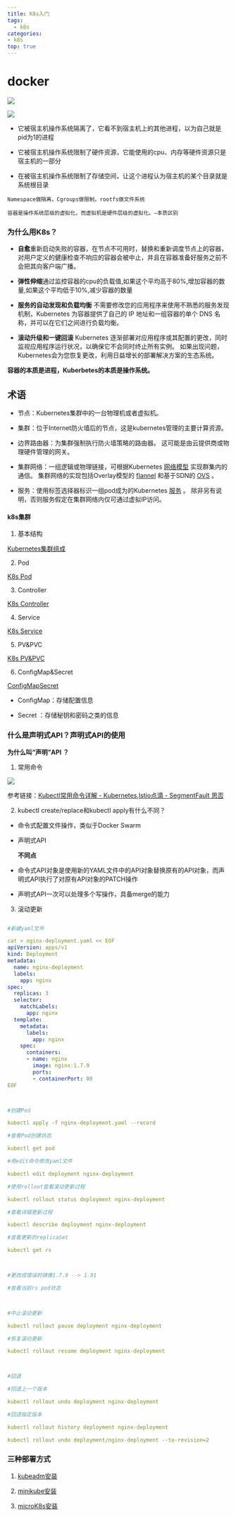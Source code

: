 ```yaml
---
title: K8s入门
tags:
  - k8s                   
categories:
- k8s 
top: true
---
```


# docker

![](/images/EB6EDD19-F7E7-445B-B35C-0B570E411FD5.png)

![](/i/BA64038A-100C-4BEA-9731-8F44FE00DED6.png)



 * 它被宿主机操作系统隔离了，它看不到宿主机上的其他进程，以为自己就是pid为1的进程

 * 它被宿主机操作系统限制了硬件资源，它能使用的cpu、内存等硬件资源只是宿主机的一部分

 * 在被宿主机操作系统限制了存储空间，让这个进程认为宿主机的某个目录就是系统根目录



`Namespace做隔离，Cgroups做限制，rootfs做文件系统`



`容器是操作系统层级的虚拟化，而虚拟机是硬件层级的虚拟化。—本质区别`





### 为什么用K8s？



 - **自愈**重新启动失败的容器，在节点不可用时，替换和重新调度节点上的容器，对用户定义的健康检查不响应的容器会被中止，并且在容器准备好服务之前不会把其向客户端广播。

 - **弹性伸缩**通过监控容器的cpu的负载值,如果这个平均高于80%,增加容器的数量,如果这个平均低于10%,减少容器的数量

 - **服务的自动发现和负载均衡** 不需要修改您的应用程序来使用不熟悉的服务发现机制，Kubernetes 为容器提供了自己的 IP 地址和一组容器的单个 DNS 名称，并可以在它们之间进行负载均衡。

 - **滚动升级和一键回滚** Kubernetes 逐渐部署对应用程序或其配置的更改，同时监视应用程序运行状况，以确保它不会同时终止所有实例。 如果出现问题，Kubernetes会为您恢复更改，利用日益增长的部署解决方案的生态系统。





**容器的本质是进程，Kuberbetes的本质是操作系统。**



## 术语

* 节点：Kubernetes集群中的一台物理机或者虚拟机。

* 集群：位于Internet防火墙后的节点，这是kubernetes管理的主要计算资源。

* 边界路由器：为集群强制执行防火墙策略的路由器。 这可能是由云提供商或物理硬件管理的网关。

* 集群网络：一组逻辑或物理链接，可根据Kubernetes [网络模型](https://kubernetes.io/docs/admin/networking/) 实现群集内的通信。 集群网络的实现包括Overlay模型的  [flannel](https://github.com/coreos/flannel#flannel)  和基于SDN的 [OVS](https://kubernetes.io/docs/admin/ovs-networking/) 。

* 服务：使用标签选择器标识一组pod成为的Kubernetes [服务](https://kubernetes.io/docs/user-guide/services/) 。 除非另有说明，否则服务假定在集群网络内仅可通过虚拟IP访问。



#### k8s集群

 1. 基本结构

 [Kubernetes集群组成](https://lahmxu.github.io/2019/12/19/K8s基本组成/)

 2. Pod

 [K8s Pod](https://lahmxu.github.io/2019/12/19/K8s%20Pod/)

 3. Controller

 [K8s Controller](https://lahmxu.github.io/2019/12/19/K8s%20Controller/)

 4. Service 

 [K8s Service](https://lahmxu.github.io/2019/12/19/K8s%20Service/)

 5. PV&PVC

 [K8s PV&PVC](https://blog.csdn.net/xts_huangxin/article/details/51494472) 

 6. ConfigMap&Secret

 [ConfigMapSecret](https://www.kubernetes.org.cn/3400.html)

  - ConfigMap：存储配置信息

  - Secret ：存储秘钥和密码之类的信息

 

### 什么是声明式API？声明式API的使用

**为什么叫“声明”API ？**

 1. 常用命令

![](/images/bVbrFZN.png)

参考链接：[Kubectl常用命令详解 - Kubernetes,Istio点滴 - SegmentFault 思否](https://segmentfault.com/a/1190000018950372)

 2. kubectl create/replace和kubectl apply有什么不同？

  - 命令式配置文件操作，类似于Docker Swarm

  - 声明式API

     **不同点**

  - 命令式API对象是使用新的YAML文件中的API对象替换原有的API对象，而声明式API执行了对原有API对象的PATCH操作

  - 声明式API一次可以处理多个写操作，具备merge的能力

 3. 滚动更新 

```yaml

#新建yaml文件

cat > nginx-deployment.yaml << EOF
apiVersion: apps/v1
kind: Deployment
metadata:
  name: nginx-deployment
  labels:
    app: nginx
spec:
  replicas: 3
  selector:
    matchLabels:
      app: nginx
  template:
    metadata:
      labels:
        app: nginx
    spec:
      containers:
      - name: nginx
        image: nginx:1.7.9
        ports:
        - containerPort: 80
EOF



#创建Pod

kubectl apply -f nginx-deployment.yaml --record

#查看Pod创建状态

kubectl get pod

#用edit命令修改yaml文件

kubectl edit deployment nginx-deployment

#使用rollout查看滚动更新过程

kubectl rollout status deployment nginx-deployment

#查看详细更新过程

kubectl describe deployment nginx-deployment

#查看更新的replicaSet

kubectl get rs



#更改成错误的镜像1.7.9 --> 1.91

#查看当前rs pod状态



#中止滚动更新

kubectl rollout pause deployment nginx-deployment

#恢复滚动更新

kubectl rollout resume deployment nginx-deployment



#回退

#回退上一个版本

kubectl rollout undo deployment nginx-deployment

#回退指定版本

kubectl rollout history deployment nginx-deployment

kubectl rollout undo deployment/nginx-deployment --to-revision=2

```



### 三种部署方式

 1. [kubeadm安装](https://lahmxu.github.io/2019/12/19/K8s%20deploy/)

 2. [minikube安装]() 

 3. [microK8s安装]()



 



 
